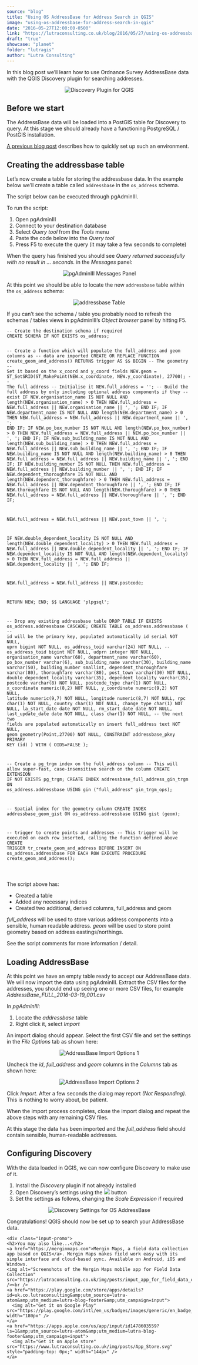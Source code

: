 ```yaml
---
source: "blog"
title: "Using OS AddressBase for Address Search in QGIS"
image: "using-os-addressbase-for-address-search-in-qgis"
date: "2016-05-27T12:00:00-0500"
link: "https://lutraconsulting.co.uk/blog/2016/05/27/using-os-addressbase-for-address-search-in-qgis/"
draft: "true"
showcase: "planet"
folder: "lutragis"
author: "Lutra Consulting"
---
```


<p>In this blog post we’ll learn how to use Ordnance Survey AddressBase data with the QGIS Discovery plugin for searching addresses.</p>

<p align="center"><img alt="Discovery Plugin for QGIS" src="https://www.lutraconsulting.co.uk/img/posts/discovery_small.png" /></p>

<!-- more -->

<h2 id="before_we_start">Before we start</h2>

<p>The AddressBase data will be loaded into a PostGIS table for Discovery to query. At this stage we should already have a functioning PostgreSQL / PostGIS installation.</p>

<p><a href="https://www.lutraconsulting.co.uk/blog/2016/04/25/Setting-up-Discovery-plugin/" target="_blank">A previous blog post</a> describes how to quickly set up such an environment.</p>

<h2 id="creating_the_addressbase_table">Creating the addressbase table</h2>

<p>Let’s now create a table for storing the addressbase data. In the example below we’ll create a table called <code class="highlighter-rouge">addressbase</code> in the <code class="highlighter-rouge">os_address</code> schema.</p>

<p>The script below can be executed through pgAdminIII.</p>

<p>To run the script:</p>

<ol>
  <li>Open pgAdminIII</li>
  <li>Connect to your destination database</li>
  <li>Select <em>Query tool</em> from the <em>Tools</em> menu</li>
  <li>Paste the code below into the <em>Query tool</em></li>
  <li>Press F5 to execute the query (it may take a few seconds to complete)</li>
</ol>

<p>When the query has finished you should see <em>Query returned successfully with no result in … seconds.</em> in the <em>Messages</em> panel:</p>

<p align="center"><img alt="pgAdminIII Messages Panel" src="https://www.lutraconsulting.co.uk/img/posts/pga_messages.png" /></p>

<p>At this point we should be able to locate the new <code class="highlighter-rouge">addressbase</code> table within the <code class="highlighter-rouge">os_address</code> schema:</p>

<p align="center"><img alt="addressbase Table" src="https://www.lutraconsulting.co.uk/img/posts/addressbase_table.png" /></p>

<p>If you can’t see the schema / table you probably need to refresh the schemas / tables views in pgAdminIII’s <em>Object browser</em> panel by hitting F5.</p>

<div class="highlighter-rouge"><div class="highlight"><pre class="highlight"><code>-- Create the destination schema if required
CREATE SCHEMA IF NOT EXISTS os_address;

-- Create a function which will populate the full_address and geom columns as
-- data are imported
CREATE OR REPLACE FUNCTION create_geom_and_address()
RETURNS trigger AS $$
BEGIN
  -- The geometry
  -- Set it based on the x_coord and y_coord fields
  NEW.geom = ST_SetSRID(ST_MakePoint(NEW.x_coordinate, NEW.y_coordinate), 27700);
  -- The full address
  -- Initialise it
  NEW.full_address = '';
  -- Build the full address by only including optional address components if they
  -- exist
  IF NEW.organisation_name IS NOT NULL AND length(NEW.organisation_name) &gt; 0 THEN
	NEW.full_address = NEW.full_address || NEW.organisation_name || ', ';
  END IF;
  IF NEW.department_name IS NOT NULL AND length(NEW.department_name) &gt; 0 THEN
	NEW.full_address = NEW.full_address || NEW.department_name || ', ';
  END IF;
  IF NEW.po_box_number IS NOT NULL AND length(NEW.po_box_number) &gt; 0 THEN
	NEW.full_address = NEW.full_address || NEW.po_box_number || ', ';
  END IF;
  IF NEW.sub_building_name IS NOT NULL AND length(NEW.sub_building_name) &gt; 0 THEN
	NEW.full_address = NEW.full_address || NEW.sub_building_name || ', ';
  END IF;
  IF NEW.building_name IS NOT NULL AND length(NEW.building_name) &gt; 0 THEN
	NEW.full_address = NEW.full_address || NEW.building_name || ', ';
  END IF;
  IF NEW.building_number IS NOT NULL THEN
	NEW.full_address = NEW.full_address || NEW.building_number || ', ';
  END IF;
  IF NEW.dependent_thoroughfare IS NOT NULL AND length(NEW.dependent_thoroughfare) &gt; 0 THEN
	NEW.full_address = NEW.full_address || NEW.dependent_thoroughfare || ', ';
  END IF;
  IF NEW.thoroughfare IS NOT NULL AND length(NEW.thoroughfare) &gt; 0 THEN
	NEW.full_address = NEW.full_address || NEW.thoroughfare || ', ';
  END IF;

  NEW.full_address = NEW.full_address || NEW.post_town || ', ';

  IF NEW.double_dependent_locality IS NOT NULL AND length(NEW.double_dependent_locality) &gt; 0 THEN
	NEW.full_address = NEW.full_address || NEW.double_dependent_locality || ', ';
  END IF;
  IF NEW.dependent_locality IS NOT NULL AND length(NEW.dependent_locality) &gt; 0 THEN
	NEW.full_address = NEW.full_address || NEW.dependent_locality || ', ';
  END IF;

  NEW.full_address = NEW.full_address || NEW.postcode;

  RETURN NEW;
END;
$$ LANGUAGE 'plpgsql';

-- Drop any existing addressbase table
DROP TABLE IF EXISTS os_address.addressbase CASCADE;
CREATE TABLE os_address.addressbase
(
  -- id will be the primary key, populated automatically
  id serial NOT NULL,
  uprn bigint NOT NULL,
  os_address_toid varchar(24) NOT NULL,
  -- os_address_toid bigint NOT NULL,
  udprn integer NOT NULL,
  organisation_name varchar(60),
  department_name varchar(60),
  po_box_number varchar(6),
  sub_building_name varchar(30),
  building_name varchar(50),
  building_number smallint,
  dependent_thoroughfare varchar(80),
  thoroughfare varchar(80),
  post_town varchar(30) NOT NULL,
  double_dependent_locality varchar(35),
  dependent_locality varchar(35),
  postcode varchar(8) NOT NULL,
  postcode_type char(1) NOT NULL,
  x_coordinate numeric(8,2) NOT NULL,
  y_coordinate numeric(9,2) NOT NULL,
  latitude numeric(9,7) NOT NULL,
  longitude numeric(8,7) NOT NULL,
  rpc char(1) NOT NULL,
  country char(1) NOT NULL,
  change_type char(1) NOT NULL,
  la_start_date date NOT NULL,
  rm_start_date date NOT NULL,
  last_update_date date NOT NULL,
  class char(1) NOT NULL,
  -- the next two fields are populated automatically on insert
  full_address text NOT NULL,
  geom geometry(Point,27700) NOT NULL,
  CONSTRAINT addressbase_pkey PRIMARY KEY (id)
)
WITH (
  OIDS=FALSE
);

-- Create a pg_trgm index on the full_address column
-- This will allow super-fast, case-insensitive search on the column
CREATE EXTENSION IF NOT EXISTS pg_trgm;
CREATE INDEX addressbase_full_address_gin_trgm
  ON os_address.addressbase
  USING gin
  ("full_address" gin_trgm_ops);

-- Spatial index for the geometry column
CREATE INDEX addressbase_geom_gist
  ON os_address.addressbase
  USING gist
  (geom);

-- trigger to create points and addresses
-- This trigger will be executed on each row inserted, calling the function defined above
CREATE TRIGGER tr_create_geom_and_address BEFORE INSERT
  ON os_address.addressbase
  FOR EACH ROW
  EXECUTE PROCEDURE create_geom_and_address();

</code></pre></div></div>

<p>The script above has:</p>

<ul>
  <li>Created a table</li>
  <li>Added any necessary indices</li>
  <li>Created two additional, derived columns, full_address and geom</li>
</ul>

<p><em>full_address</em> will be used to store various address components into a sensible, human readable address. <em>geom</em> will be used to store point geometry based on address eastings/northings.</p>

<p>See the script comments for more information / detail.</p>

<h2 id="loading_addressbase">Loading AddressBase</h2>

<p>At this point we have an empty table ready to accept our AddressBase data.  We will now import the data using pgAdminIII. Extract the CSV files for the addresses, you should end up seeing one or more CSV files, for example <em>AddressBase_FULL_2016-03-19_001.csv</em></p>

<p>In <em>pgAdminIII</em>:</p>

<ol>
  <li>Locate the <em>addressbase</em> table</li>
  <li>Right click it, select <em>Import</em></li>
</ol>

<p>An import dialog should appear. Select the first CSV file and set the settings in the <em>File Options</em> tab as shown here:</p>

<p align="center"><img alt="AddressBase Import Options 1" src="https://www.lutraconsulting.co.uk/img/posts/addressbase_import_1.png" /></p>

<p>Uncheck the <em>id</em>, <em>full_address</em> and <em>geom</em> columns in the <em>Columns</em> tab as shown here:</p>

<p align="center"><img alt="AddressBase Import Options 2" src="https://www.lutraconsulting.co.uk/img/posts/addressbase_import_2.png" /></p>

<p>Click <em>Import</em>. After a few seconds the dialog may report <em>(Not Responding)</em>. This is nothing to worry about, be patient.</p>

<p>When the import process completes, close the import dialog and repeat the above steps with any remaining CSV files.</p>

<p>At this stage the data has been imported and the <em>full_address</em> field should contain sensible, human-readable addresses.</p>

<h2 id="configuring_discovery">Configuring Discovery</h2>

<p>With the data loaded in QGIS, we can now configure Discovery to make use of it.</p>

<ol>
  <li>Install the <em>Discovery</em> plugin if not already installed</li>
  <li>Open Discovery’s settings using the <span><img src="https://www.lutraconsulting.co.uk/img/posts/discovery_icon.png" /></span> button</li>
  <li>Set the settings as follows, changing the <em>Scale Expression</em> if required</li>
</ol>

<p align="center"><img alt="Discovery Settings for OS AddressBase" src="https://www.lutraconsulting.co.uk/img/posts/discovery_addressbase_settings.png" /></p>

<p>Congratulations! QGIS should now be set up to search your AddressBase data.</p>

    <div class="input-promo">
    <h2>You may also like...</h2>
    <a href="https://merginmaps.com">Mergin Maps, a field data collection app based on QGIS</a>. Mergin Maps makes field work easy with its simple interface and cloud-based sync. Available on Android, iOS and Windows.
    <img alt="Screenshots of the Mergin Maps mobile app for Field Data Collection" src="https://lutraconsulting.co.uk/img/posts/input_app_for_field_data_collection.jpg" /><br />
    <a href="https://play.google.com/store/apps/details?id=uk.co.lutraconsulting&amp;utm_source=lutra-atom&amp;utm_medium=lutra-blog-footer&amp;utm_campaign=input">
      <img alt="Get it on Google Play" src="https://play.google.com/intl/en_us/badges/images/generic/en_badge_web_generic.png" width="180px" />
    </a>
    <a href="https://apps.apple.com/us/app/input/id1478603559?ls=1&amp;utm_source=lutra-atom&amp;utm_medium=lutra-blog-footer&amp;utm_campaign=input">
      <img alt="Get it on Apple store" src="https://www.lutraconsulting.co.uk/img/posts/App_Store.svg" style="padding-top: 0px;" width="144px" />
    </a>
  </div>
